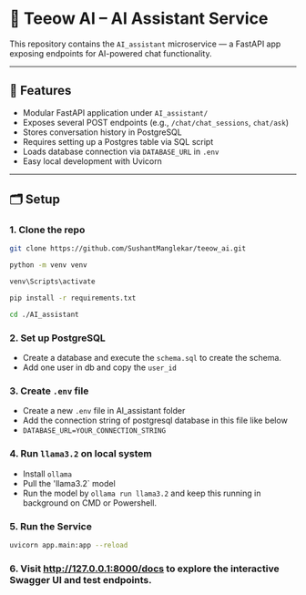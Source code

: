 # 🧠 Teeow AI – AI Assistant Service

This repository contains the `AI_assistant` microservice — a FastAPI app exposing endpoints for AI-powered chat functionality.

---

## 🚀 Features

- Modular FastAPI application under `AI_assistant/`
- Exposes several POST endpoints (e.g., `/chat/chat_sessions`, `chat/ask`)
- Stores conversation history in PostgreSQL
- Requires setting up a Postgres table via SQL script
- Loads database connection via `DATABASE_URL` in `.env`
- Easy local development with Uvicorn

---

## 🗂️ Setup

### 1. Clone the repo

```bash
git clone https://github.com/SushantManglekar/teeow_ai.git
```
```bash
python -m venv venv
```
```bash
venv\Scripts\activate
```
```bash
pip install -r requirements.txt
```
```bash
cd ./AI_assistant
```
### 2. Set up PostgreSQL
- Create a database and execute the `schema.sql` to create the schema.
- Add one user in db and copy the `user_id`

### 3. Create `.env` file 
- Create a new `.env` file in AI_assistant folder
- Add the connection string of postgresql database in this file like below
- `DATABASE_URL=YOUR_CONNECTION_STRING`

### 4. Run `llama3.2` on local system 
- Install `ollama`
- Pull the 'llama3.2` model
- Run the model by `ollama run llama3.2` and keep this running in background on CMD or Powershell.

### 5. Run the Service
```bash
uvicorn app.main:app --reload
```
### 6. Visit http://127.0.0.1:8000/docs to explore the interactive Swagger UI and test endpoints.

